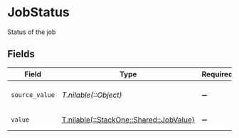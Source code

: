 # JobStatus

Status of the job


## Fields

| Field                                                                      | Type                                                                       | Required                                                                   | Description                                                                | Example                                                                    |
| -------------------------------------------------------------------------- | -------------------------------------------------------------------------- | -------------------------------------------------------------------------- | -------------------------------------------------------------------------- | -------------------------------------------------------------------------- |
| `source_value`                                                             | *T.nilable(::Object)*                                                      | :heavy_minus_sign:                                                         | The source value of the job status.                                        | Published                                                                  |
| `value`                                                                    | [T.nilable(::StackOne::Shared::JobValue)](../../models/shared/jobvalue.md) | :heavy_minus_sign:                                                         | The status of the job.                                                     | published                                                                  |